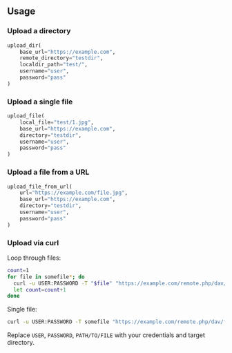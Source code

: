 
## Usage

### Upload a directory

```python
upload_dir(
    base_url="https://example.com", 
    remote_directory="testdir",
    localdir_path="test/",
    username="user",
    password="pass"
)
```

### Upload a single file

```python  
upload_file(
    local_file="test/1.jpg",
    base_url="https://example.com",
    directory="testdir", 
    username="user",
    password="pass"
)
```

### Upload a file from a URL

```python
upload_file_from_url(
    url="https://example.com/file.jpg",
    base_url="https://example.com",
    directory="testdir",
    username="user",
    password="pass"  
)
```

### Upload via curl

Loop through files:

```bash
count=1
for file in somefile*; do
  curl -u USER:PASSWORD -T "$file" "https://example.com/remote.php/dav/files/USER/PATH/TO/FILE/$file"
  let count=count+1 
done
```

Single file:

```bash
curl -u USER:PASSWORD -T somefile "https://example.com/remote.php/dav/files/USER/PATH/TO/FILE/file"
```

Replace `USER`, `PASSWORD`, `PATH/TO/FILE` with your credentials and target directory.
```
